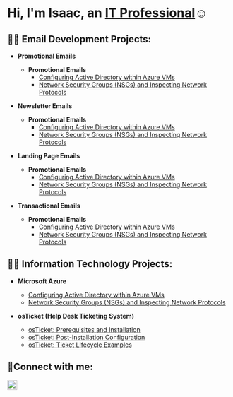 <h1>Hi, I'm Isaac, an <a href="https://www.linkedin.com/in/isaacmendezli/">IT Professional</a>☺</h1>

<h2>👨‍💻 Email Development Projects:</h2>

- <b>Promotional Emails</b>
  - <b>Promotional Emails</b>
    - [Configuring Active Directory within Azure VMs](https://github.com/IZEK4K/configure-ad)
    - [Network Security Groups (NSGs) and Inspecting Network Protocols](https://github.com/IZEK4K/azure-network-protocols)
 
- <b>Newsletter Emails</b>
  - <b>Promotional Emails</b>
    - [Configuring Active Directory within Azure VMs](https://github.com/IZEK4K/configure-ad)
    - [Network Security Groups (NSGs) and Inspecting Network Protocols](https://github.com/IZEK4K/azure-network-protocols)
 
- <b>Landing Page Emails</b>
  - <b>Promotional Emails</b>
    - [Configuring Active Directory within Azure VMs](https://github.com/IZEK4K/configure-ad)
    - [Network Security Groups (NSGs) and Inspecting Network Protocols](https://github.com/IZEK4K/azure-network-protocols)
 
- <b>Transactional Emails</b>
  - <b>Promotional Emails</b>
    - [Configuring Active Directory within Azure VMs](https://github.com/IZEK4K/configure-ad)
    - [Network Security Groups (NSGs) and Inspecting Network Protocols](https://github.com/IZEK4K/azure-network-protocols)

<h2>👨‍💻 Information Technology Projects:</h2>

- <b>Microsoft Azure</b>
  - [Configuring Active Directory within Azure VMs](https://github.com/IZEK4K/configure-ad)
  - [Network Security Groups (NSGs) and Inspecting Network Protocols](https://github.com/IZEK4K/azure-network-protocols)

- <b>osTicket (Help Desk Ticketing System)</b>
  - [osTicket: Prerequisites and Installation](https://github.com/IZEK4K/osticket-prereqs)
  - [osTicket: Post-Installation Configuration](https://github.com/IZEK4K/osticket-post-install-config)
  - [osTicket: Ticket Lifecycle Examples](https://github.com/IZEK4K/osticket-ticket-lifecycle)

<h2>🤳Connect with me:</h2>


[<img align="left" alt="Josh | LinkedIn" width="22px" src="https://img.icons8.com/?size=100&id=8808&format=png&color=FFFFFF" />][linkedin]



[linkedin]: https://www.linkedin.com/in/isaacmendezli/
